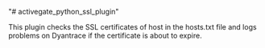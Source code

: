 "# activegate_python_ssl_plugin" 

This plugin checks the SSL certificates of host in the hosts.txt file and logs problems on Dyantrace if the certificate is about to expire.
